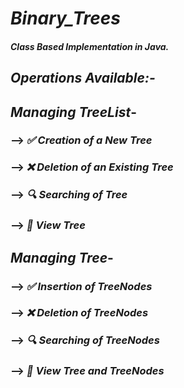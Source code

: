 # ***Binary_Trees***

#### *Class Based Implementation in Java.*

## ***Operations Available:-***


## *Managing TreeList*-
 ### --> *✅ Creation of a New Tree*
 ### --> *❌ Deletion of an Existing Tree*
 ### --> *🔍 Searching of Tree*
 ### --> *👀 View Tree*


## *Managing Tree*-
 ### --> *✅ Insertion of TreeNodes*
 ### --> *❌ Deletion of TreeNodes*
 ### --> *🔍 Searching of TreeNodes*
 ### --> *👀 View Tree and TreeNodes*


